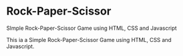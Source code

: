 # Rock-Paper-Scissor
SImple Rock-Paper-Scissor Game using HTML, CSS and Javascript


This ia a Simple Rock-Paper-Scissor Game using HTML, CSS and Javascript.



